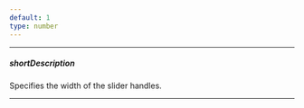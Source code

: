 ```yaml
---
default: 1
type: number
---
```

---
##### shortDescription
Specifies the width of the slider handles.

---
